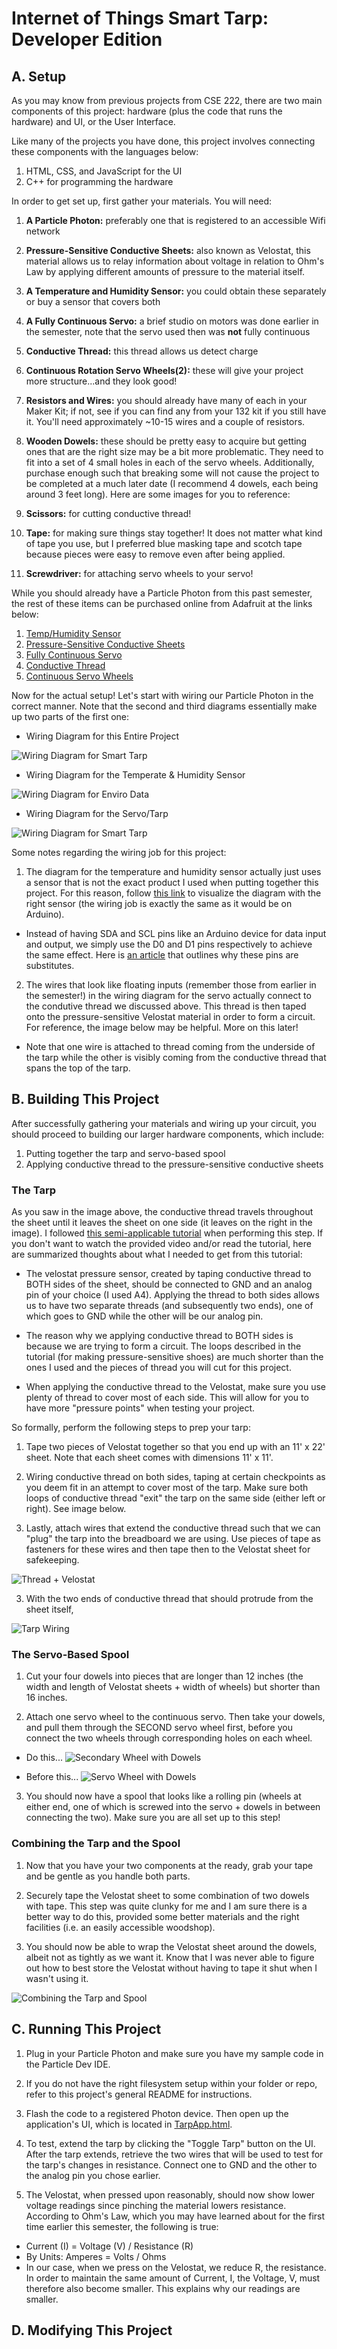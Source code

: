 # __Internet of Things Smart Tarp: Developer Edition__

## A. Setup

As you may know from previous projects from CSE 222, there are two main components of this project: hardware (plus the code that runs the hardware)
and UI, or the User Interface.

Like many of the projects you have done, this project involves connecting these
components with the languages below:

1. HTML, CSS, and JavaScript for the UI
2. C++ for programming the hardware

In order to get set up, first gather your materials. You will need:

1. **A Particle Photon:** preferably one that is registered to an accessible Wifi
network

3. **Pressure-Sensitive Conductive Sheets:** also known as Velostat, this material allows us to relay information about voltage in relation to Ohm's Law by applying different amounts of pressure to the material itself.

2. **A Temperature and Humidity Sensor:** you could obtain these separately or buy a sensor that covers both
3. **A Fully Continuous Servo:** a brief studio on motors was done earlier in the semester, note that the servo used then was **not** fully continuous

4. **Conductive Thread:** this thread allows us detect charge

5. **Continuous Rotation Servo Wheels(2):** these will give your project more structure...and they look good!

6. **Resistors and Wires:** you should already have many of each in your Maker Kit; if not, see if you can find any from your 132 kit if you still have it. You'll need approximately ~10-15 wires and a couple of resistors.

7. **Wooden Dowels:** these should be pretty easy to acquire but getting ones that are the right size may be a bit more problematic. They need to fit into  a set of 4 small holes in each of the servo wheels. Additionally, purchase enough such that breaking some will not cause the project to be completed at a much later date (I recommend 4 dowels, each being around 3 feet long). Here are some images for you to reference:

8. **Scissors:** for cutting conductive thread!

9. **Tape:** for making sure things stay together! It does not matter what kind of tape you use, but I preferred blue masking tape and scotch tape because pieces were easy to remove even after being applied.

10. **Screwdriver:** for attaching servo wheels to your servo!

While you should already have a Particle Photon from this past semester, the rest of these items can be purchased online from Adafruit at the links below:

1. [Temp/Humidity Sensor](https://www.adafruit.com/product/3721)
2. [Pressure-Sensitive Conductive Sheets](https://www.adafruit.com/product/1361)
2. [Fully Continuous Servo](https://www.adafruit.com/product/154)
3. [Conductive Thread](https://www.adafruit.com/product/640)
4. [Continuous Servo Wheels](https://www.adafruit.com/product/167)

Now for the actual setup! Let's start with wiring our Particle Photon in the correct manner. Note that the second and third diagrams essentially make up two parts of the first one:

* Wiring Diagram for this Entire Project

![Wiring Diagram for Smart Tarp](../smart_tarpv1.jpg)

* Wiring Diagram for the Temperate & Humidity Sensor

![Wiring Diagram for Enviro Data](../tempAndhumidity.jpg)

* Wiring Diagram for the Servo/Tarp

![Wiring Diagram for Smart Tarp](../servoDiagram.jpg)

Some notes regarding the wiring job for this project:
1. The diagram for the temperature and humidity sensor actually just uses a sensor that is not the exact product I used when putting together this project. For this reason, follow [this link](https://learn.adafruit.com/adafruit-am2320-temperature-humidity-i2c-sensor/arduino-usage) to visualize the diagram with the right sensor (the wiring job is exactly the same as it would be on Arduino).
  * Instead of having SDA and SCL pins like an Arduino device for data input and output, we simply use the D0 and D1 pins respectively to achieve the same effect. Here is [an article](https://community.particle.io/t/i2c-information/4667) that outlines why these pins are substitutes.
2. The wires that look like floating inputs (remember those from earlier in the semester!) in the wiring diagram for the servo actually connect to the condutive thread we discussed above. This thread is then taped onto the pressure-sensitive Velostat material in order to form a circuit. For reference, the image below may be helpful. More on this later!

* Note that one wire is attached to thread coming from the underside of the tarp while the other is visibly coming from the conductive thread that spans the top of the tarp.

## B. Building This Project

After successfully gathering your materials and wiring up your circuit, you should proceed to building our larger hardware components, which include:

1. Putting together the tarp and servo-based spool
2. Applying conductive thread to the pressure-sensitive conductive sheets

### The Tarp

As you saw in the image above, the conductive thread travels throughout the sheet until it leaves the sheet on one side (it leaves on the right in the image). I followed [this semi-applicable tutorial](https://learn.adafruit.com/firewalker-led-sneakers?view=all) when performing this step. If you don't want to watch the provided video and/or read the tutorial, here are summarized thoughts about what I needed to get from this tutorial:

* The velostat pressure sensor, created by taping conductive thread to BOTH sides of the sheet, should be connected to GND and an analog pin of your choice (I used A4). Applying the thread to both sides allows us to have two separate threads (and subsequently two ends), one of which goes to GND while the other will be our analog pin.

* The reason why we applying conductive thread to BOTH sides is because we are trying to form a circuit. The loops described in the tutorial (for making pressure-sensitive shoes) are much shorter than the ones I used and the pieces of thread you will cut for this project.

* When applying the conductive thread to the Velostat, make sure you use plenty of thread to cover most of each side. This will allow for you to have more "pressure points" when testing your project.

So formally, perform the following steps to prep your tarp:

1. Tape two pieces of Velostat together so that you end up with an 11' x 22' sheet. Note that each sheet comes with dimensions 11' x 11'.

2. Wiring conductive thread on both sides, taping at certain checkpoints as you deem fit in an attempt to cover most of the tarp. Make sure both loops of conductive thread "exit" the tarp on the same side (either left or right). See image below.

3. Lastly, attach wires that extend the conductive thread such that we can "plug" the tarp into the breadboard we are using. Use pieces of tape as fasteners for these wires and then tape then to the Velostat sheet for safekeeping.

![Thread + Velostat](../tarpAndThread.jpg)

3. With the two ends of conductive thread that should protrude from the sheet itself,

![Tarp Wiring](../tarpWires.jpg)

### The Servo-Based Spool

1. Cut your four dowels into pieces that are longer than 12 inches (the width and length of Velostat sheets + width of wheels) but shorter than 16 inches.

2. Attach one servo wheel to the continuous servo. Then take your dowels, and pull them through the SECOND servo wheel first, before you connect the two wheels through corresponding holes on each wheel.

  * Do this...
![Secondary Wheel with Dowels](../secondWheel.jpg)

  * Before this...
![Servo Wheel with Dowels](../servoWheel.jpg)

3. You should now have a spool that looks like a rolling pin (wheels at either end, one of which is screwed into the servo + dowels in between connecting the two). Make sure you are all set up to this step!

### Combining the Tarp and the Spool

1. Now that you have your two components at the ready, grab your tape and be gentle as you handle both parts.

2. Securely tape the Velostat sheet to some combination of two dowels with tape. This step was quite clunky for me and I am sure there is a better way to do this, provided some better materials and the right facilities (i.e. an easily accessible woodshop).

3. You should now be able to wrap the Velostat sheet around the dowels, albeit not as tightly as we want it. Know that I was never able to figure out how to best store the Velostat without having to tape it shut when I wasn't using it.

![Combining the Tarp and Spool](../tarpconnectedtospool.jpg)

## C. Running This Project

1. Plug in your Particle Photon and make sure you have my sample code in the Particle Dev IDE.

2. If you do not have the right filesystem setup within your folder or repo, refer to this project's general README for instructions.

3. Flash the code to a registered Photon device. Then open up the application's UI, which is located in [TarpApp.html](../../ui/TarpApp.html).

4. To test, extend the tarp by clicking the "Toggle Tarp" button on the UI. After the tarp extends, retrieve the two wires that will be used to test for the tarp's changes in resistance. Connect one to GND and the other to the analog pin you chose earlier.

5. The Velostat, when pressed upon reasonably, should now show lower voltage readings since pinching the material lowers resistance. According to Ohm's Law, which you may have learned about for the first time earlier this semester, the following is true:
  * Current (I) = Voltage (V) / Resistance (R)
  * By Units: Amperes = Volts / Ohms
  * In our case, when we press on the Velostat, we reduce R, the resistance. In order to maintain the same amount of Current, I, the Voltage, V, must therefore also become smaller. This explains why our readings are smaller.

## D. Modifying This Project
